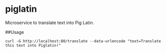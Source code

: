 # piglatin
Microservice to translate text into Pig Latin.

##Usage
```
curl -G http://localhost:80/translate --data-urlencode "text=Translate this text into Piglatin!"
```
